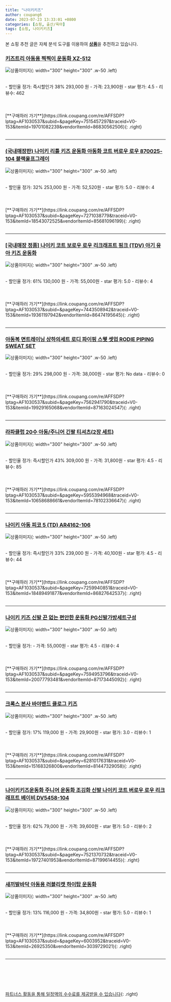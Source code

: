 ```yaml
---
title: "나이키키즈"
author: coupang6
date: 2023-07-23 13:33:01 +0800
categories: [쇼핑, 출산/육아]
tags: [쇼핑, 나이키키즈]
---
```


본 쇼핑 추천 글은 자체 분석 도구를 이용하여 [**상품**](https://link.coupang.com/a/bao1ui)을 추천하고 있습니다.

### [키즈트리 아동용 찍찍이 운동화 XZ-512](https://link.coupang.com/re/AFFSDP?lptag=AF1030537&subid=&pageKey=7515457297&traceid=V0-153&itemId=19701082239&vendorItemId=86830562506)

![상품이미지](https://thumbnail10.coupangcdn.com/thumbnails/remote/230x230ex/image/retail/images/2023/08/09/16/9/53a9775b-f664-41c6-b82f-b757aa30c8a9.jpg){: width="300" height="300" .w-50 .left}


<br>
- 할인율 정가: 즉시할인가 38%  293,000   원
- 가격: 23,900원
- star 평가: 4.5
- 리뷰수: 462
<br>
<br>
<br>
<br>
[**구매하러 가기**](https://link.coupang.com/re/AFFSDP?lptag=AF1030537&subid=&pageKey=7515457297&traceid=V0-153&itemId=19701082239&vendorItemId=86830562506){: .right}
<br>
<br>

---

### [(국내매장판) 나이키 리틀 키즈 운동화 아동화 코트 버로우 로우 870025-104 블랙울프그레이](https://link.coupang.com/re/AFFSDP?lptag=AF1030537&subid=&pageKey=7271038779&traceid=V0-153&itemId=18543072525&vendorItemId=85681096199)

![상품이미지](https://thumbnail6.coupangcdn.com/thumbnails/remote/230x230ex/image/vendor_inventory/0947/6a6c3e92cd538ca6caf12599844fd593270fbfcc4d0aacc33a93ea92b489.jpg){: width="300" height="300" .w-50 .left}


<br>
- 할인율 정가: 32%  253,000   원
- 가격: 52,520원
- star 평가: 5.0
- 리뷰수: 4
<br>
<br>
<br>
<br>
[**구매하러 가기**](https://link.coupang.com/re/AFFSDP?lptag=AF1030537&subid=&pageKey=7271038779&traceid=V0-153&itemId=18543072525&vendorItemId=85681096199){: .right}
<br>
<br>

---

### [[국내매장 정품] 나이키 코트 보로우 로우 리크래프트 핑크 (TDV) 아기 유아 키즈 운동화](https://link.coupang.com/re/AFFSDP?lptag=AF1030537&subid=&pageKey=7443508942&traceid=V0-153&itemId=19361197942&vendorItemId=86474195645)

![상품이미지](https://thumbnail10.coupangcdn.com/thumbnails/remote/230x230ex/image/vendor_inventory/5099/4ba00b884160f348a2055ac4d43336c340fb1843ab14b3c49f937b5d6b88.jpg){: width="300" height="300" .w-50 .left}


<br>
- 할인율 정가: 61%  130,000   원
- 가격: 55,000원
- star 평가: 5.0
- 리뷰수: 4
<br>
<br>
<br>
<br>
[**구매하러 가기**](https://link.coupang.com/re/AFFSDP?lptag=AF1030537&subid=&pageKey=7443508942&traceid=V0-153&itemId=19361197942&vendorItemId=86474195645){: .right}
<br>
<br>

---

### [아동복 면트레이닝 상하의세트 로디 파이핑 스웻 셋업 RODIE PIPING SWEAT SET](https://link.coupang.com/re/AFFSDP?lptag=AF1030537&subid=&pageKey=7562941790&traceid=V0-153&itemId=19929165068&vendorItemId=87163024547)

![상품이미지](https://thumbnail10.coupangcdn.com/thumbnails/remote/230x230ex/image/vendor_inventory/07f0/7f845679f82e5848ca519ba82a1ca3f21dd74a6ae4ed2959d282748b0675.jpg){: width="300" height="300" .w-50 .left}


<br>
- 할인율 정가: 29%  298,000   원
- 가격: 38,000원
- star 평가: No data
- 리뷰수: 0
<br>
<br>
<br>
<br>
[**구매하러 가기**](https://link.coupang.com/re/AFFSDP?lptag=AF1030537&subid=&pageKey=7562941790&traceid=V0-153&itemId=19929165068&vendorItemId=87163024547){: .right}
<br>
<br>

---

### [라파클럽 20수 아동/주니어 긴팔 티셔츠(2장 세트)](https://link.coupang.com/re/AFFSDP?lptag=AF1030537&subid=&pageKey=5955394968&traceid=V0-153&itemId=10658688661&vendorItemId=78102336647)

![상품이미지](https://thumbnail9.coupangcdn.com/thumbnails/remote/230x230ex/image/vendor_inventory/ab1f/93e4de4db1c7dadb6693118b538847202d1e44c7d4ef563315514a018ea7.jpg){: width="300" height="300" .w-50 .left}


<br>
- 할인율 정가: 즉시할인가 43%  309,000   원
- 가격: 31,800원
- star 평가: 4.5
- 리뷰수: 85
<br>
<br>
<br>
<br>
[**구매하러 가기**](https://link.coupang.com/re/AFFSDP?lptag=AF1030537&subid=&pageKey=5955394968&traceid=V0-153&itemId=10658688661&vendorItemId=78102336647){: .right}
<br>
<br>

---

### [나이키 아동 피코 5 (TD) AR4162-106](https://link.coupang.com/re/AFFSDP?lptag=AF1030537&subid=&pageKey=7259940851&traceid=V0-153&itemId=18489491877&vendorItemId=86827642537)

![상품이미지](https://thumbnail8.coupangcdn.com/thumbnails/remote/230x230ex/image/vendor_inventory/fc43/011095ad9ea1fbf60f3fb34fc25a13da16e85c6194f572ca9a0f1318e204.jpg){: width="300" height="300" .w-50 .left}


<br>
- 할인율 정가: 즉시할인가 33%  239,000   원
- 가격: 40,100원
- star 평가: 4.5
- 리뷰수: 44
<br>
<br>
<br>
<br>
[**구매하러 가기**](https://link.coupang.com/re/AFFSDP?lptag=AF1030537&subid=&pageKey=7259940851&traceid=V0-153&itemId=18489491877&vendorItemId=86827642537){: .right}
<br>
<br>

---

### [나이키 키즈 신발 끈 없는 편안한 운동화 PG신발가방세트구성](https://link.coupang.com/re/AFFSDP?lptag=AF1030537&subid=&pageKey=7594953796&traceid=V0-153&itemId=20077793481&vendorItemId=87173445092)

![상품이미지](https://thumbnail6.coupangcdn.com/thumbnails/remote/230x230ex/image/vendor_inventory/09c6/78b8c1748bdda0c25129249b3c82d69d160b4697911ef7b694896a1f6482.jpg){: width="300" height="300" .w-50 .left}


<br>
- 할인율 정가: 
- 가격: 55,000원
- star 평가: 4.5
- 리뷰수: 4
<br>
<br>
<br>
<br>
[**구매하러 가기**](https://link.coupang.com/re/AFFSDP?lptag=AF1030537&subid=&pageKey=7594953796&traceid=V0-153&itemId=20077793481&vendorItemId=87173445092){: .right}
<br>
<br>

---

### [크록스 본사 바야밴드 클로그 키즈](https://link.coupang.com/re/AFFSDP?lptag=AF1030537&subid=&pageKey=6281017631&traceid=V0-153&itemId=15168326800&vendorItemId=81447329058)

![상품이미지](https://thumbnail6.coupangcdn.com/thumbnails/remote/230x230ex/image/vendor_inventory/16a3/86da272bf664739fa64ea5146403f9c0c7d94765ad7e56ff41e7ad0f0bd1.jpg){: width="300" height="300" .w-50 .left}


<br>
- 할인율 정가: 17%  119,000   원
- 가격: 29,900원
- star 평가: 3.0
- 리뷰수: 1
<br>
<br>
<br>
<br>
[**구매하러 가기**](https://link.coupang.com/re/AFFSDP?lptag=AF1030537&subid=&pageKey=6281017631&traceid=V0-153&itemId=15168326800&vendorItemId=81447329058){: .right}
<br>
<br>

---

### [나이키키즈운동화 주니어 운동화 조깅화 신발 나이키 코트 버로우 로우 리크래프트 베이비 DV5458-104](https://link.coupang.com/re/AFFSDP?lptag=AF1030537&subid=&pageKey=7521370732&traceid=V0-153&itemId=19727401953&vendorItemId=87199614455)

![상품이미지](https://thumbnail7.coupangcdn.com/thumbnails/remote/230x230ex/image/vendor_inventory/d604/606ed742ce8fb22d7a29469682e692d99cf2b592eef502d175fa0050309a.png){: width="300" height="300" .w-50 .left}


<br>
- 할인율 정가: 62%  79,000   원
- 가격: 39,600원
- star 평가: 5.0
- 리뷰수: 2
<br>
<br>
<br>
<br>
[**구매하러 가기**](https://link.coupang.com/re/AFFSDP?lptag=AF1030537&subid=&pageKey=7521370732&traceid=V0-153&itemId=19727401953&vendorItemId=87199614455){: .right}
<br>
<br>

---

### [새끼발바닥 아동용 러블리캣 하이탑 운동화](https://link.coupang.com/re/AFFSDP?lptag=AF1030537&subid=&pageKey=6003952&traceid=V0-153&itemId=26925350&vendorItemId=3039729021)

![상품이미지](https://thumbnail10.coupangcdn.com/thumbnails/remote/230x230ex/image/vendor_inventory/ad5d/50c6aa8450e1371e795f7014a9a5e81cffabd0be293d6942657e3fc5efe3.jpg){: width="300" height="300" .w-50 .left}


<br>
- 할인율 정가: 13%  116,000   원
- 가격: 34,800원
- star 평가: 5.0
- 리뷰수: 1
<br>
<br>
<br>
<br>
[**구매하러 가기**](https://link.coupang.com/re/AFFSDP?lptag=AF1030537&subid=&pageKey=6003952&traceid=V0-153&itemId=26925350&vendorItemId=3039729021){: .right}
<br>
<br>

---
<br><br><br><br><br> [파트너스 활동을 통해 일정액의 수수료를 제공받을 수 있습니다](https://link.coupang.com/a/bao1ui){: .right}